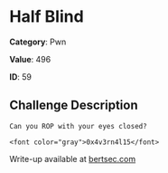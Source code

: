 # Half Blind
**Category**: Pwn

**Value**: 496

**ID**: 59

## Challenge Description
```
Can you ROP with your eyes closed?

<font color="gray">0x4v3rn4l15</font>
```

Write-up available at [bertsec.com](https://bertsec.com)

